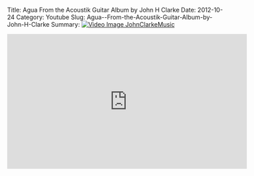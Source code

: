 Title: Agua  From the Acoustik Guitar Album by John H Clarke
Date: 2012-10-24
Category: Youtube
Slug: Agua--From-the-Acoustik-Guitar-Album-by-John-H-Clarke
Summary: <a href="/Agua--From-the-Acoustik-Guitar-Album-by-John-H-Clarke.html"><img src="https://i.ytimg.com/vi/wcB6VIAPhd8/hqdefault.jpg" alt="Video Image JohnClarkeMusic"></a>

<iframe width="560" height="315" src="https://www.youtube.com/embed/wcB6VIAPhd8" title="YouTube video player" frameborder="0" allow="accelerometer; autoplay; clipboard-write; encrypted-media; gyroscope; picture-in-picture" allowfullscreen></iframe>

